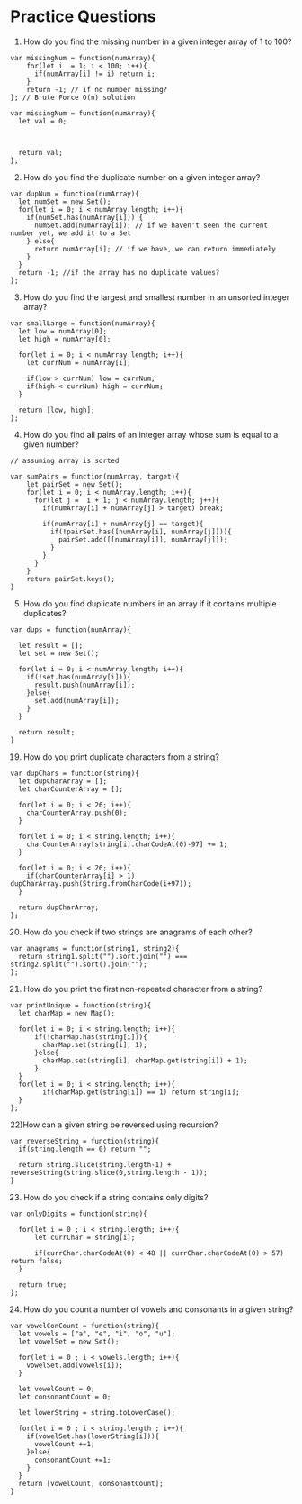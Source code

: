 # Practice Questions

1) How do you find the missing number in a given integer array of 1 to 100?


```
var missingNum = function(numArray){
    for(let i  = 1; i < 100; i++){
      if(numArray[i] != i) return i;
    }
    return -1; // if no number missing?
}; // Brute Force O(n) solution
```


```
var missingNum = function(numArray){
  let val = 0;



  return val;
};
```

2) How do you find the duplicate number on a given integer array?

```
var dupNum = function(numArray){
  let numSet = new Set();
  for(let i = 0; i < numArray.length; i++){
    if(numSet.has(numArray[i])) {
      numSet.add(numArray[i]); // if we haven't seen the current number yet, we add it to a Set
    } else{
      return numArray[i]; // if we have, we can return immediately
    }
  }
  return -1; //if the array has no duplicate values?
};
```

3) How do you find the largest and smallest number in an unsorted integer array?

```
var smallLarge = function(numArray){
  let low = numArray[0];
  let high = numArray[0];

  for(let i = 0; i < numArray.length; i++){
    let currNum = numArray[i];

    if(low > currNum) low = currNum;
    if(high < currNum) high = currNum;
  }

  return [low, high];
};
```

4) How do you find all pairs of an integer array whose sum is equal to a given number?

```
// assuming array is sorted

var sumPairs = function(numArray, target){
    let pairSet = new Set();
    for(let i = 0; i < numArray.length; i++){
      for(let j =  i + 1; j < numArray.length; j++){
        if(numArray[i] + numArray[j] > target) break;

        if(numArray[i] + numArray[j] == target){
          if(!pairSet.has([numArray[i], numArray[j]])){
            pairSet.add([[numArray[i]], numArray[j]]);
          }
        }
      }
    }
    return pairSet.keys();
}
```

5) How do you find duplicate numbers in an array if it contains multiple duplicates?

```
var dups = function(numArray){

  let result = [];
  let set = new Set();

  for(let i = 0; i < numArray.length; i++){
    if(!set.has(numArray[i])){
      result.push(numArray[i]);
    }else{
      set.add(numArray[i]);
    }
  }

  return result;
}

```

19) How do you print duplicate characters from a string?

```
var dupChars = function(string){
  let dupCharArray = [];
  let charCounterArray = [];

  for(let i = 0; i < 26; i++){
    charCounterArray.push(0);
  }

  for(let i = 0; i < string.length; i++){
    charCounterArray[string[i].charCodeAt(0)-97] += 1;
  }

  for(let i = 0; i < 26; i++){
    if(charCounterArray[i] > 1) dupCharArray.push(String.fromCharCode(i+97));
  }

  return dupCharArray;
};

```

20) How do you check if two strings are anagrams of each other?

```
var anagrams = function(string1, string2){
  return string1.split("").sort.join("") === string2.split("").sort().join("");
};
```

21) How do you print the first non-repeated character from a string?

```
var printUnique = function(string){
  let charMap = new Map();

  for(let i = 0; i < string.length; i++){
      if(!charMap.has(string[i])){
        charMap.set(string[i], 1);
      }else{
        charMap.set(string[i], charMap.get(string[i]) + 1);
      }
  }
  for(let i = 0; i < string.length; i++){
        if(charMap.get(string[i]) == 1) return string[i];
  }
};

```

22)How can a given string be reversed using recursion?

```
var reverseString = function(string){
  if(string.length == 0) return "";

  return string.slice(string.length-1) + reverseString(string.slice(0,string.length - 1));
}
```

23) How do you check if a string contains only digits?

```
var onlyDigits = function(string){

  for(let i = 0 ; i < string.length; i++){
      let currChar = string[i];

      if(currChar.charCodeAt(0) < 48 || currChar.charCodeAt(0) > 57) return false;
  }

  return true;
};
```

24) How do you count a number of vowels and consonants in a given string?

```
var vowelConCount = function(string){
  let vowels = ["a", "e", "i", "o", "u"];
  let vowelSet = new Set();

  for(let i = 0 ; i < vowels.length; i++){
    vowelSet.add(vowels[i]);
  }

  let vowelCount = 0;
  let consonantCount = 0;

  let lowerString = string.toLowerCase();

  for(let i = 0 ; i < string.length ; i++){
    if(vowelSet.has(lowerString[i])){
      vowelCount +=1;
    }else{
      consonantCount +=1;
    }
  }
  return [vowelCount, consonantCount];
}
```   
